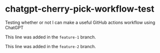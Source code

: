 # chatgpt-cherry-pick-workflow-test
Testing whether or not I can make a useful GitHub actions workflow using ChatGPT

This line was added in the `feature-1` branch.

This line was added in the `feature-2` branch.
